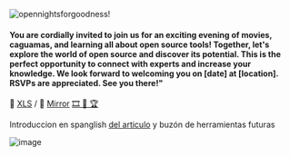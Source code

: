 ![opennightsforgoodness!](https://user-images.githubusercontent.com/38388270/188248710-a058efe9-d554-4e18-a562-4974435c251c.gif)

#### You are cordially invited to join us for an exciting evening of movies, caguamas, and learning all about open source tools! Together, let's explore the world of open source and discover its potential. This is the perfect opportunity to connect with experts and increase your knowledge. We look forward to welcoming you on [date] at [location]. RSVPs are appreciated. See you there!"

🧾 [XLS](https://docs.google.com/spreadsheets/d/1eR10kDUwCEiQm-wIDg8jtBEXsv9Rgd2cG3RGrW87M9o/edit?usp=sharing) / 📀 [Mirror](https://mirror.xyz/0xE62F15C0B55ef59dFcE2E5aD51dBfAceD87378Da/Jl0S40WkQ6l_1DGL0u5Hxp0NEiXQhB1aM0a2RLxPyzc)  [  🎞 🎫 🏆](https://gitcoin.co/grants/7434/cocktails-and-caguamas-movie-night)

Introduccion en spanglish [del articulo](https://gitcoin.co/blog/infinite-gardens) y buzón de herramientas futuras

![image](https://user-images.githubusercontent.com/38388270/209016646-1da6d3ff-01dd-4359-b9e7-564843739cec.png)
